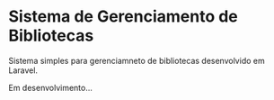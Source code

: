 # Sistema de Gerenciamento de Bibliotecas

Sistema simples para gerenciamneto de bibliotecas desenvolvido em Laravel.

Em desenvolvimento...
